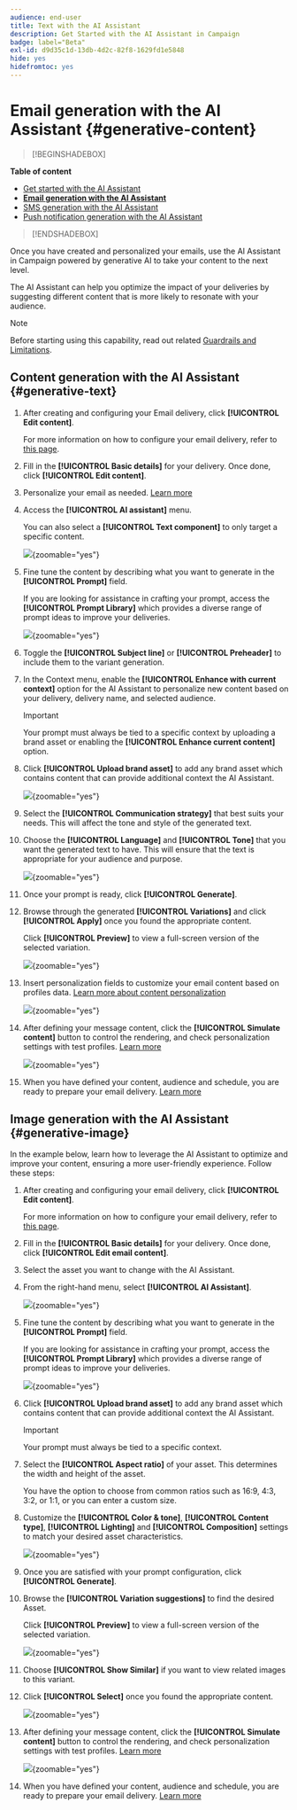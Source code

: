 ```yaml
---
audience: end-user
title: Text with the AI Assistant
description: Get Started with the AI Assistant in Campaign
badge: label="Beta"
exl-id: d9d35c1d-13db-4d2c-82f8-1629fd1e5848
hide: yes
hidefromtoc: yes
---
```

# Email generation with the AI Assistant {#generative-content}

>[!BEGINSHADEBOX]

**Table of content**

* [Get started with the AI Assistant](generative-gs.md)
* **[Email generation with the AI Assistant](generative-content.md)**
* [SMS generation with the AI Assistant](generative-sms.md)
* [Push notification generation with the AI Assistant](generative-push.md)

>[!ENDSHADEBOX]

Once you have created and personalized your emails, use the AI Assistant in Campaign powered by generative AI to take your content to the next level.

The AI Assistant can help you optimize the impact of your deliveries by suggesting different content that is more likely to resonate with your audience.

>[!NOTE]
>
>Before starting using this capability, read out related [Guardrails and Limitations](generative-gs.md#guardrails-and-limitations).

## Content generation with the AI Assistant {#generative-text}

1. After creating and configuring your Email delivery, click **[!UICONTROL Edit content]**.

    For more information on how to configure your email delivery, refer to [this page](../email/create-email-content.md).

1. Fill in the **[!UICONTROL Basic details]** for your delivery. Once done, click **[!UICONTROL Edit content]**.

1. Personalize your email as needed. [Learn more](content-components.md)

1. Access the **[!UICONTROL AI assistant]** menu.

    You can also select a **[!UICONTROL Text component]** to only target a specific content.

    ![](assets/text-genai-1.png){zoomable="yes"}

1. Fine tune the content by describing what you want to generate in the **[!UICONTROL Prompt]** field. 

    If you are looking for assistance in crafting your prompt, access the **[!UICONTROL Prompt Library]** which provides a diverse range of prompt ideas to improve your deliveries.

    ![](assets/text-genai-2.png){zoomable="yes"}

1. Toggle the **[!UICONTROL Subject line]** or **[!UICONTROL Preheader]** to include them to the variant generation.

1. In the Context menu, enable the **[!UICONTROL Enhance with current context]** option for the AI Assistant to personalize new content based on your delivery, delivery name, and selected audience.

    >[!IMPORTANT]
    >
    > Your prompt must always be tied to a specific context by uploading a brand asset or enabling the **[!UICONTROL Enhance current content]** option.

1. Click **[!UICONTROL Upload brand asset]** to add any brand asset which contains content that can provide additional context the AI Assistant.

    ![](assets/text-genai-3.png){zoomable="yes"}

1. Select the **[!UICONTROL Communication strategy]** that best suits your needs. This will affect the tone and style of the generated text.

1. Choose the **[!UICONTROL Language]** and **[!UICONTROL Tone]** that you want the generated text to have. This will ensure that the text is appropriate for your audience and purpose.

    ![](assets/text-genai-4.png){zoomable="yes"}

1. Once your prompt is ready, click **[!UICONTROL Generate]**.

1. Browse through the generated **[!UICONTROL Variations]** and click **[!UICONTROL Apply]** once you found the appropriate content.

    Click **[!UICONTROL Preview]** to view a full-screen version of the selected variation.

    ![](assets/text-genai-5.png){zoomable="yes"}

1. Insert personalization fields to customize your email content based on profiles data. [Learn more about content personalization](../personalization/personalize.md)

    ![](assets/text-genai-6.png){zoomable="yes"}

1. After defining your message content, click the **[!UICONTROL Simulate content]** button to control the rendering, and check personalization settings with test profiles. [Learn more](../preview-test/preview-content.md)

    ![](assets/text-genai-7.png){zoomable="yes"}

1. When you have defined your content, audience and schedule, you are ready to prepare your email delivery. [Learn more](../monitor/prepare-send.md)

## Image generation with the AI Assistant {#generative-image}

In the example below, learn how to leverage the AI Assistant to optimize and improve your content, ensuring a more user-friendly experience. Follow these steps:

1. After creating and configuring your email delivery, click **[!UICONTROL Edit content]**.

    For more information on how to configure your email delivery, refer to [this page](../email/create-email-content.md).

1. Fill in the **[!UICONTROL Basic details]** for your delivery. Once done, click **[!UICONTROL Edit email content]**.

1. Select the asset you want to change with the AI Assistant.

1. From the right-hand menu, select **[!UICONTROL AI Assistant]**.

    ![](assets/image-genai-1.png){zoomable="yes"}

1. Fine tune the content by describing what you want to generate in the **[!UICONTROL Prompt]** field. 

    If you are looking for assistance in crafting your prompt, access the **[!UICONTROL Prompt Library]** which provides a diverse range of prompt ideas to improve your deliveries.

    ![](assets/image-genai-2.png){zoomable="yes"}

1. Click **[!UICONTROL Upload brand asset]** to add any brand asset which contains content that can provide additional context the AI Assistant.

    >[!IMPORTANT]
    >
    > Your prompt must always be tied to a specific context.

1. Select the **[!UICONTROL Aspect ratio]** of your asset. This determines the width and height of the asset. 

    You have the option to choose from common ratios such as 16:9, 4:3, 3:2, or 1:1, or you can enter a custom size.

1. Customize the **[!UICONTROL Color & tone]**, **[!UICONTROL Content type]**, **[!UICONTROL Lighting]** and **[!UICONTROL Composition]** settings to match your desired asset characteristics.

    ![](assets/image-genai-3.png){zoomable="yes"}

1. Once you are satisfied with your prompt configuration, click **[!UICONTROL Generate]**.

1. Browse the **[!UICONTROL Variation suggestions]** to find the desired Asset.

    Click **[!UICONTROL Preview]** to view a full-screen version of the selected variation.

    ![](assets/image-genai-5.png){zoomable="yes"}

1. Choose **[!UICONTROL Show Similar]** if you want to view related images to this variant.

1. Click **[!UICONTROL Select]** once you found the appropriate content.

    ![](assets/image-genai-6.png){zoomable="yes"}

1. After defining your message content, click the **[!UICONTROL Simulate content]** button to control the rendering, and check personalization settings with test profiles.  [Learn more](../preview-test/preview-content.md)

    ![](assets/image-genai-7.png){zoomable="yes"}

1. When you have defined your content, audience and schedule, you are ready to prepare your email delivery. [Learn more](../monitor/prepare-send.md)
